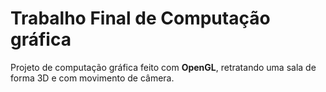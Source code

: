 # Trabalho Final de Computação gráfica

Projeto de computação gráfica feito com **OpenGL**, retratando uma sala de forma 3D e  com movimento de câmera.
